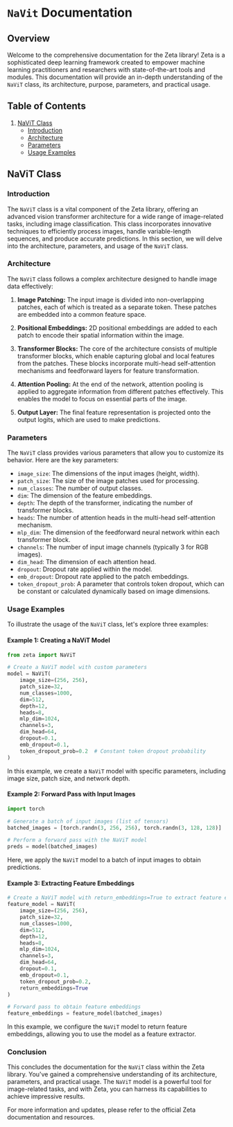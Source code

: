 # `NaVit` Documentation

## Overview

Welcome to the comprehensive documentation for the Zeta library! Zeta is a sophisticated deep learning framework created to empower machine learning practitioners and researchers with state-of-the-art tools and modules. This documentation will provide an in-depth understanding of the `NaViT` class, its architecture, purpose, parameters, and practical usage.

## Table of Contents

1. [NaViT Class](#navit-class)
   - [Introduction](#introduction)
   - [Architecture](#architecture)
   - [Parameters](#parameters)
   - [Usage Examples](#usage-examples)

## NaViT Class

### Introduction

The `NaViT` class is a vital component of the Zeta library, offering an advanced vision transformer architecture for a wide range of image-related tasks, including image classification. This class incorporates innovative techniques to efficiently process images, handle variable-length sequences, and produce accurate predictions. In this section, we will delve into the architecture, parameters, and usage of the `NaViT` class.

### Architecture

The `NaViT` class follows a complex architecture designed to handle image data effectively:

1. **Image Patching:** The input image is divided into non-overlapping patches, each of which is treated as a separate token. These patches are embedded into a common feature space.

2. **Positional Embeddings:** 2D positional embeddings are added to each patch to encode their spatial information within the image.

3. **Transformer Blocks:** The core of the architecture consists of multiple transformer blocks, which enable capturing global and local features from the patches. These blocks incorporate multi-head self-attention mechanisms and feedforward layers for feature transformation.

4. **Attention Pooling:** At the end of the network, attention pooling is applied to aggregate information from different patches effectively. This enables the model to focus on essential parts of the image.

5. **Output Layer:** The final feature representation is projected onto the output logits, which are used to make predictions.

### Parameters

The `NaViT` class provides various parameters that allow you to customize its behavior. Here are the key parameters:

- `image_size`: The dimensions of the input images (height, width).
- `patch_size`: The size of the image patches used for processing.
- `num_classes`: The number of output classes.
- `dim`: The dimension of the feature embeddings.
- `depth`: The depth of the transformer, indicating the number of transformer blocks.
- `heads`: The number of attention heads in the multi-head self-attention mechanism.
- `mlp_dim`: The dimension of the feedforward neural network within each transformer block.
- `channels`: The number of input image channels (typically 3 for RGB images).
- `dim_head`: The dimension of each attention head.
- `dropout`: Dropout rate applied within the model.
- `emb_dropout`: Dropout rate applied to the patch embeddings.
- `token_dropout_prob`: A parameter that controls token dropout, which can be constant or calculated dynamically based on image dimensions.

### Usage Examples

To illustrate the usage of the `NaViT` class, let's explore three examples:

#### Example 1: Creating a NaViT Model

```python
from zeta import NaViT

# Create a NaViT model with custom parameters
model = NaViT(
    image_size=(256, 256),
    patch_size=32,
    num_classes=1000,
    dim=512,
    depth=12,
    heads=8,
    mlp_dim=1024,
    channels=3,
    dim_head=64,
    dropout=0.1,
    emb_dropout=0.1,
    token_dropout_prob=0.2  # Constant token dropout probability
)
```

In this example, we create a `NaViT` model with specific parameters, including image size, patch size, and network depth.

#### Example 2: Forward Pass with Input Images

```python
import torch

# Generate a batch of input images (list of tensors)
batched_images = [torch.randn(3, 256, 256), torch.randn(3, 128, 128)]

# Perform a forward pass with the NaViT model
preds = model(batched_images)
```

Here, we apply the `NaViT` model to a batch of input images to obtain predictions.

#### Example 3: Extracting Feature Embeddings

```python
# Create a NaViT model with return_embeddings=True to extract feature embeddings
feature_model = NaViT(
    image_size=(256, 256),
    patch_size=32,
    num_classes=1000,
    dim=512,
    depth=12,
    heads=8,
    mlp_dim=1024,
    channels=3,
    dim_head=64,
    dropout=0.1,
    emb_dropout=0.1,
    token_dropout_prob=0.2,
    return_embeddings=True
)

# Forward pass to obtain feature embeddings
feature_embeddings = feature_model(batched_images)
```

In this example, we configure the `NaViT` model to return feature embeddings, allowing you to use the model as a feature extractor.

### Conclusion

This concludes the documentation for the `NaViT` class within the Zeta library. You've gained a comprehensive understanding of its architecture, parameters, and practical usage. The `NaViT` model is a powerful tool for image-related tasks, and with Zeta, you can harness its capabilities to achieve impressive results.

For more information and updates, please refer to the official Zeta documentation and resources.

